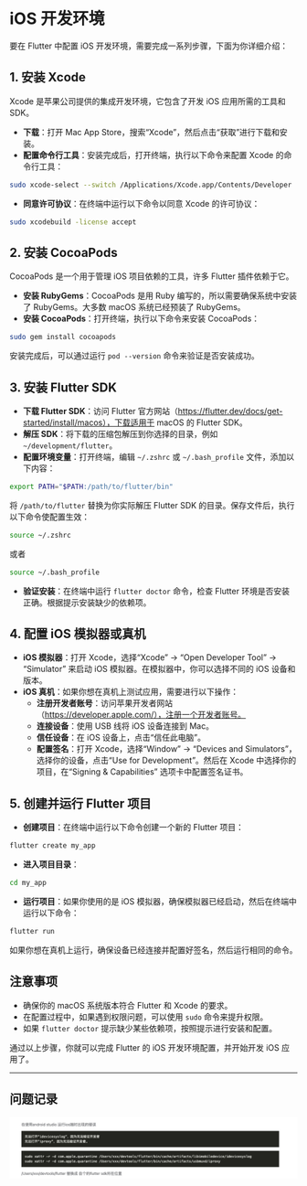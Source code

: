 # iOS 开发环境

要在 Flutter 中配置 iOS 开发环境，需要完成一系列步骤，下面为你详细介绍：

## 1. 安装 Xcode

Xcode 是苹果公司提供的集成开发环境，它包含了开发 iOS 应用所需的工具和 SDK。

- **下载**：打开 Mac App Store，搜索“Xcode”，然后点击“获取”进行下载和安装。
- **配置命令行工具**：安装完成后，打开终端，执行以下命令来配置 Xcode 的命令行工具：

```bash
sudo xcode-select --switch /Applications/Xcode.app/Contents/Developer
```

- **同意许可协议**：在终端中运行以下命令以同意 Xcode 的许可协议：

```bash
sudo xcodebuild -license accept
```

## 2. 安装 CocoaPods

CocoaPods 是一个用于管理 iOS 项目依赖的工具，许多 Flutter 插件依赖于它。

- **安装 RubyGems**：CocoaPods 是用 Ruby 编写的，所以需要确保系统中安装了 RubyGems。大多数 macOS 系统已经预装了 RubyGems。
- **安装 CocoaPods**：打开终端，执行以下命令来安装 CocoaPods：

```bash
sudo gem install cocoapods
```

安装完成后，可以通过运行 `pod --version` 命令来验证是否安装成功。

## 3. 安装 Flutter SDK

- **下载 Flutter SDK**：访问 Flutter 官方网站（<https://flutter.dev/docs/get-started/install/macos），下载适用于> macOS 的 Flutter SDK。
- **解压 SDK**：将下载的压缩包解压到你选择的目录，例如 `~/development/flutter`。
- **配置环境变量**：打开终端，编辑 `~/.zshrc` 或 `~/.bash_profile` 文件，添加以下内容：

```bash
export PATH="$PATH:/path/to/flutter/bin"
```

将 `/path/to/flutter` 替换为你实际解压 Flutter SDK 的目录。保存文件后，执行以下命令使配置生效：

```bash
source ~/.zshrc
```

或者

```bash
source ~/.bash_profile
```

- **验证安装**：在终端中运行 `flutter doctor` 命令，检查 Flutter 环境是否安装正确。根据提示安装缺少的依赖项。

## 4. 配置 iOS 模拟器或真机

- **iOS 模拟器**：打开 Xcode，选择“Xcode” -> “Open Developer Tool” -> “Simulator” 来启动 iOS 模拟器。在模拟器中，你可以选择不同的 iOS 设备和版本。
- **iOS 真机**：如果你想在真机上测试应用，需要进行以下操作：
  - **注册开发者账号**：访问苹果开发者网站（<https://developer.apple.com/），注册一个开发者账号。>
  - **连接设备**：使用 USB 线将 iOS 设备连接到 Mac。
  - **信任设备**：在 iOS 设备上，点击“信任此电脑”。
  - **配置签名**：打开 Xcode，选择“Window” -> “Devices and Simulators”，选择你的设备，点击“Use for Development”。然后在 Xcode 中选择你的项目，在“Signing & Capabilities” 选项卡中配置签名证书。

## 5. 创建并运行 Flutter 项目

- **创建项目**：在终端中运行以下命令创建一个新的 Flutter 项目：

```bash
flutter create my_app
```

- **进入项目目录**：

```bash
cd my_app
```

- **运行项目**：如果你使用的是 iOS 模拟器，确保模拟器已经启动，然后在终端中运行以下命令：

```bash
flutter run
```

如果你想在真机上运行，确保设备已经连接并配置好签名，然后运行相同的命令。

## 注意事项

- 确保你的 macOS 系统版本符合 Flutter 和 Xcode 的要求。
- 在配置过程中，如果遇到权限问题，可以使用 `sudo` 命令来提升权限。
- 如果 `flutter doctor` 提示缺少某些依赖项，按照提示进行安装和配置。

通过以上步骤，你就可以完成 Flutter 的 iOS 开发环境配置，并开始开发 iOS 应用了。

---

## 问题记录

![1](./images/1.2-1.jpg)
